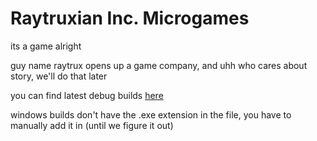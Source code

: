 # Raytruxian Inc. Microgames

its a game alright

guy name raytrux opens up a game company, and uhh who cares about story, we'll do that later

you can find latest debug builds [here](https://github.com/Late-Is-Cool/raytruxian-microgames/actions)

windows builds don't have the .exe extension in the file, you have to manually add it in (until we figure it out)
